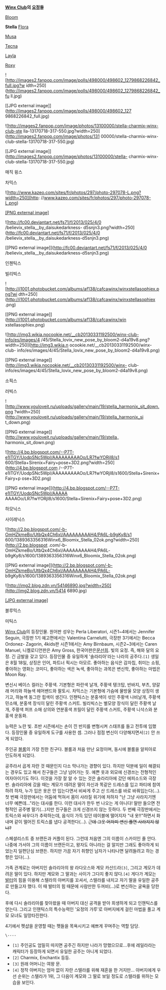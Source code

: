 **[Winx Club](Winx%20Club.md)의 [요정](%EC%9A%94%EC%A0%95.md)들**

[Bloom](%EB%B8%94%EB%A3%B8%28Winx%20Club%29.md)

**Stella**
[Flora](%ED%94%8C%EB%A1%9C%EB%9D%BC%28Winx%20Club%29.md)

[Musa](%EB%AE%A4%EC%82%AC.md)

[Tecna](%ED%85%8C%ED%81%AC%EB%82%98.md)

[Layla](%EB%A0%88%EC%9D%BC%EB%9D%BC%28Winx%20Club%29.md)

[Roxy](%EB%A1%9D%EC%8B%9C%28Winx%20Club%29.md)

  

![http://images2.fanpop.com/image/polls/498000/498602_1279868226842_full.jpg?w
idth=250](http://images2.fanpop.com/image/polls/498000/498602_1279868226842_fu
ll.jpg)

[[JPG external image]](http://images2.fanpop.com/image/polls/498000/498602_127
9868226842_full.jpg)

![http://images2.fanpop.com/image/photos/13100000/stella-charmix-winx-club-ste
lla-13170718-317-550.jpg?width=250](http://images2.fanpop.com/image/photos/131
00000/stella-charmix-winx-club-stella-13170718-317-550.jpg)

[[JPG external image]](http://images2.fanpop.com/image/photos/13100000/stella-
charmix-winx-club-stella-13170718-317-550.jpg)

매직 윙스

차믹스

![http://www.kazeo.com/sites/fr/photos/297/photo-297078-L.png?width=250](http:
//www.kazeo.com/sites/fr/photos/297/photo-297078-L.png)

[[PNG external
image]](http://www.kazeo.com/sites/fr/photos/297/photo-297078-L.png)

![http://fc00.deviantart.net/fs71/f/2013/025/4/0
/believix_stella__by_daisukedarkness-
d5snjn3.png?width=250](http://fc00.deviantart.net/fs71/f/2013/025/4/0
/believix_stella__by_daisukedarkness-d5snjn3.png)

[[PNG external image]](http://fc00.deviantart.net/fs71/f/2013/025/4/0
/believix_stella__by_daisukedarkness-d5snjn3.png)

인첸틱스

빌리빅스

![http://i1001.photobucket.com/albums/af138/cafcawinx/winxstellasophiex.png?wi
dth=250](http://i1001.photobucket.com/albums/af138/cafcawinx/winxstellasophiex
.png)

[[PNG external image]](http://i1001.photobucket.com/albums/af138/cafcawinx/win
xstellasophiex.png)

![http://img3.wikia.nocookie.net/__cb20130331192500/winx-club-info/es/images/4
/45/Stella_lovix_new_pose_by_bloom2-d4a19v8.png?width=250](http://img3.wikia.n
ocookie.net/__cb20130331192500/winx-club-
info/es/images/4/45/Stella_lovix_new_pose_by_bloom2-d4a19v8.png)

[[PNG external image]](http://img3.wikia.nocookie.net/__cb20130331192500/winx-
club-info/es/images/4/45/Stella_lovix_new_pose_by_bloom2-d4a19v8.png)

소픽스

러빅스

![http://www.youloveit.ru/uploads/gallery/main/19/stella_harmonix_sit_down.png
?width=250](http://www.youloveit.ru/uploads/gallery/main/19/stella_harmonix_si
t_down.png)

[[PNG external image]](http://www.youloveit.ru/uploads/gallery/main/19/stella_
harmonix_sit_down.png)

![http://4.bp.blogspot.com/--P7T-e1ITGY/UodpSNc5WpI/AAAAAAAAAOo/LR7fwYORjI8/s1
600/Stella+Sirenix+Fairy+pose+3D2.png?width=250](http://4.bp.blogspot.com
/--P7T-e1ITGY/UodpSNc5WpI/AAAAAAAAAOo/LR7fwYORjI8/s1600/Stella+Sirenix+Fairy+p
ose+3D2.png)

[[PNG external image]](http://4.bp.blogspot.com/--P7T-e1ITGY/UodpSNc5WpI/AAAAA
AAAAOo/LR7fwYORjI8/s1600/Stella+Sirenix+Fairy+pose+3D2.png)

하모닉스

사이레닉스

![http://2.bp.blogspot.com/-b-OmHZkmeBo/UtbQx4Ch6xI/AAAAAAAAAH4/PA6L-b9gKy8/s1
600/1389363356316Winx6_Bloomix_Stella_02ok.png?width=250](http://2.bp.blogspot
.com/-b-OmHZkmeBo/UtbQx4Ch6xI/AAAAAAAAAH4/PA6L-
b9gKy8/s1600/1389363356316Winx6_Bloomix_Stella_02ok.png)

[[PNG external
image]](http://2.bp.blogspot.com/-b-OmHZkmeBo/UtbQx4Ch6xI/AAAAAAAAAH4/PA6L-
b9gKy8/s1600/1389363356316Winx6_Bloomix_Stella_02ok.png)

![http://img2.blog.zdn.vn/54146890.jpg?width=250](http://img2.blog.zdn.vn/5414
6890.jpg)

[[JPG external image]](http://img2.blog.zdn.vn/54146890.jpg)

블루믹스

미틱스

[Winx Club](Winx%20Club.md)의 등장인물. 원어판 성우는 Perla Liberatori, 시즌1~4에서는
Jennifer Seguin, 극장판 1기 예고편에서는 Valentina Carnelutti, 극장판 3기에서는 Becca Ordonez-
Zagorin, 4kids판 시즌1에서는 Amy Birnbaum, 시즌2~3에서는 Caren Manuel, 니켈로디언판은 Amy Gross,
한국어판은[문선희](%EB%AC%B8%EC%84%A0%ED%9D%AC.md). 빛의 요정. 즉, 해와 달의 요정. 긴 금발을 갖고
있다. 등장인물 중 유일하게 '솔라리아'라는 나라의 공주다.`[1]` 생일은 8월 18일, 상징은 인어, 파트너 픽시는 아모르. 좋아하는
음식은 감자칩, 취미는 쇼핑, 좋아하는 영화는 코미디, 좋아하는 색은 녹색, 좋아하는 과목은 변신학, 좋아하는 마법은 Moon Ray.

변신시 베이스 컬러는 주황색. 기본형은 파란색 날개, 주황색 탱크탑, 반바지, 부츠, 양갈래 머리와 하늘색 헤어밴드와 팔토시. 차믹스는
기본형에 가슴에 물방울 모양 상징이 생기고, 하늘색 동그란 힙색이 생긴다. 인챈틱스는 분홍색이 섞인 주황색 나비날개, 주황색 민소매, 분홍색
장식이 달린 주황색 스커트. 빌리빅스는 별모양 장식이 달린 주황색 날개, 주황색 퍼프 소매 상의와 연분홍색 프릴이 달린 주황색 스커트,
주황색 니삭스와 분홍색 운동화.

능력은 노란 빛. 초반 시즌에서는 손이 낀 반지를 변형시켜 스태프를 들고 전투에 임했다. 등장인물 중 유일하게 도구를 사용한 셈. 그러나
점점 변신이 다양해지면서`[2]` 안 쓰게 되었다.

주인공 [블룸](%EB%B8%94%EB%A3%B8%28Winx%20Club%29.md)의 가장 친한 친구다. 블룸과 처음 만난
요정이며, 동시에 블룸을 알피아로 인도하게 되었다.

공주라서 곱게 자란 것 때문인지 다소 막나가는 경향이 있다. 하지만 덕분에 일이 해결되는 경우도 있고 해서 친구들은 그냥 넘어가는 듯. 예쁜
옷과 외모에 신경쓰는 전형적인 여자아이기도 하다. 이것을 가장 잘 알 수 있는 것은 솔라리아에 갔던 에피소드와 극장판. 솔라리아에 갔을 때는
계모가 데려온 딸이 자신과 똑같은 드레스를 입고 파티에 참여하려 하자, 누가 입은 옷은 안 입는다면서 비싸게 주고 산 드레스를 바로
바꿔입는다(...). 첫 번째 극장판에서는 어둠에 먹혀서 몸이 사라질 위기에 처하자 "난 그냥 사라지기엔 너무 예쁜데..."라는 대사를
한다. 이런 대사가 한두 번 나오는 게 아니다! 말만 들으면 전형적인 공주병 말기(...)지만 친구들은 크게 신경쓰지 않는 듯하다. 두 번째
극장판에서는 트릭스와 싸우다가 추락하는데, 음식이 가득 있던 테이블에 떨어지자 "내 옷!!"하면서 화내며 같이 떨어진 트릭스를 냅다
공격한다(...). <del>근데 그옷 어차피 변신 풀면 사라지지 않나?</del>

스페셜리스트 중 브랜든과 커플이 된다. 그런데 처음엔 그의 이름이 스카이인 줄 안다. 나중에 가서야 그의 이름이 브랜든이고, 왕자도 아니라는
걸 알지만 그래도 좋아하게 되었는지 일편단심 브랜든. 하지만 가끔 자기 취향인 남자가 나타나면 달려들려고 하는 경향은 있다(...).

가족 관계로는 아버지인 솔라리아의 왕 라다오스와 계모 카산드라`[3]`, 그리고 계모가 데려온 딸이 있다. 하지만 계모와 그 딸과는 사이가
그다지 좋지 않다.`[4]` 게다가 계모는 [발터](%EB%B0%9C%ED%84%B0.md)의 힘을 이용해 스텔라의 아버지를 꼬셔서,
스텔라를 내치고 자기 딸을 유일한 공주로 만들고자 했다. 이 때 발터의 힘 때문에 사람만한 두꺼비(...)로 변신하는 굴욕을 당한다.

후에 다시 솔라리아를 찾아왔을 때 아버지 대신 공격을 받아 희생하게 되고 인챈틱스를 얻는다. 그리고 인챈틱스의 특수능력인 '요정의 가루'로
아버지에게 걸린 마법을 풀고 계모 모녀도 일망타진한다.

4기에서 펫샵을 운영할 때는 펫들을 목욕시키고 예쁘게 꾸며주는 역할 담당.

`\----`

  * `[1]` 주인공도 엄밀히 따지면 공주긴 하지만 나라가 망했으므로...후에 레일라라는 캐릭터가 등장하게 되면서 유일한 공주는 아니게 되었다.
  * `[2]` Charmix, Enchantix 등등.
  * `[3]` 원래 어머니는 여왕 문.
  * `[4]` 정작 아버지는 엄마 없이 자란 스텔라를 위해 재혼을 한 거지만... 아버지에게 우선 순위는 스텔라가 1위, 그 다음이 계모와 그 딸로 보일 정도로 스텔라를 위하는 모습을 보인다.

